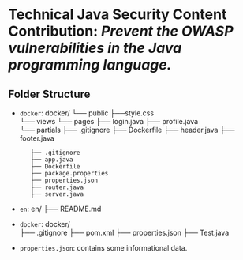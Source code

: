 # Technical Java Security Content Contribution: *Prevent the OWASP vulnerabilities in the Java programming language.*


## **Folder Structure**

* `docker`:
docker/
└── public
    ├──style.css    
└── views
        └── pages
            ├── login.java
            ├── profile.java       
        └── partials
            ├── .gitignore
            ├── Dockerfile
            ├── header.java
            ├── footer.java
         
         ├── .gitignore
         ├── app.java
         ├── Dockerfile
         ├── package.properties
         ├── properties.json
         ├── router.java
         ├── server.java
* `en`:
en/
   ├── README.md

* `docker`:
docker/  
├── .gitignore
├── pom.xml
├── properties.json
├── Test.java


* `properties.json`: contains some informational data.

